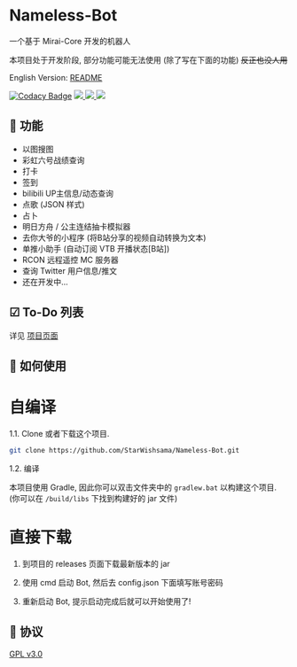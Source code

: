 # Nameless-Bot

一个基于 Mirai-Core 开发的机器人

本项目处于开发阶段, 部分功能可能无法使用 (除了写在下面的功能) ~~反正也没人用~~

English Version: [README](https://github.com/StarWishsama/Nameless-Bot/blob/mirai/README_en.md)

[![Codacy Badge](https://api.codacy.com/project/badge/Grade/d1416f718df943b4bb252e98cbd6604e)](https://www.codacy.com/manual/StarWishsama/Nameless-Bot?utm_source=github.com&amp;utm_medium=referral&amp;utm_content=StarWishsama/Nameless-Bot&amp;utm_campaign=Badge_Grade)
<a href="https://travis-ci.org/StarWishsama/Nameless-Bot">
  <img src="https://api.travis-ci.org/StarWishsama/Nameless-Bot.svg?branch=mirai">
</a>
<a href="https://github.com/StarWishsama/Nameless-Bot/blob/master/LICENSE">
  <img src="https://img.shields.io/github/license/StarWishsama/Nameless-Bot.svg?style=popout">
</a>
<a href="https://github.com/StarWishsama/Nameless-Bot/issues">
  <img src="https://img.shields.io/github/issues/StarWishsama/Nameless-Bot.svg?style=popout">
</a> 

## 🎉 功能
* 以图搜图
* 彩虹六号战绩查询
* 打卡
* 签到
* bilibili UP主信息/动态查询
* 点歌 (JSON 样式)
* 占卜
* 明日方舟 / 公主连结抽卡模拟器
* 去你大爷的小程序 (将B站分享的视频自动转换为文本)
* 单推小助手 (自动订阅 VTB 开播状态[B站])
* RCON 远程遥控 MC 服务器
* 查询 Twitter 用户信息/推文
* 还在开发中...

## ☑ To-Do 列表
详见 [项目页面](https://github.com/StarWishsama/Nameless-Bot/projects/2)

## 💽 如何使用

# 自编译
1.1. Clone 或者下载这个项目.

```bash
git clone https://github.com/StarWishsama/Nameless-Bot.git
```

1.2. 编译

本项目使用 Gradle, 因此你可以双击文件夹中的 `gradlew.bat` 以构建这个项目.
(你可以在 `/build/libs` 下找到构建好的 jar 文件)

# 直接下载
1. 到项目的 releases 页面下载最新版本的 jar

2. 使用 cmd 启动 Bot, 然后去 config.json 下面填写账号密码

3. 重新启动 Bot, 提示启动完成后就可以开始使用了!

## 📜 协议 
[GPL v3.0](https://github.com/StarWishsama/Nameless-Bot/blob/master/LICENSE)
